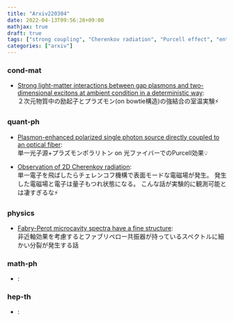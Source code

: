 ```yaml
---
title: "Arxiv220304"
date: 2022-04-13T09:56:28+09:00
mathjax: true
draft: true
tags: ["strong coupling", "Cherenkov radiation", "Purcell effect", "entanglement"]
categories: ["arxiv"]
---
```

### cond-mat
- [Strong light-matter interactions between gap plasmons and two-dimensional excitons at ambient condition in a deterministic way](https://arxiv.org/abs/2203.01501):  
２次元物質中の励起子とプラズモン(on bowtie構造)の強結合の室温実験⚡️


### quant-ph
- [Plasmon-enhanced polarized single photon source directly coupled to an optical fiber](https://arxiv.org/abs/2203.01591):  
単一光子源+プラズモンポラリトン on 光ファイバーでのPurcell効果💡

- [Observation of 2D Cherenkov radiation](https://arxiv.org/abs/2203.01698):  
単一電子を飛ばしたらチェレンコフ機構で表面モードな電磁場が発生。
発生した電磁場と電子は量子もつれ状態になる。
こんな話が実験的に観測可能とは凄すぎるな⚡️


### physics
- [Fabry-Perot microcavity spectra have a fine structure](https://arxiv.org/abs/2203.01638):  
非近軸効果を考慮するとファブリペロー共振器が持っているスペクトルに細かい分裂が発生する話


### math-ph
- []():  


### hep-th
- []():  
